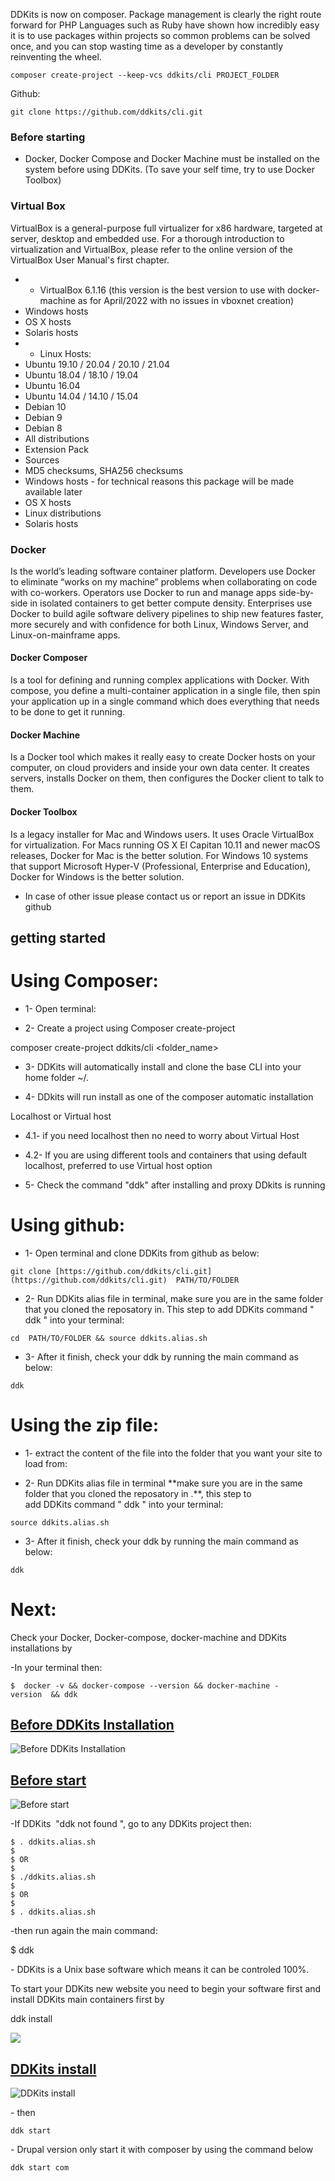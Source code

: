 DDKits is now on composer. Package management is clearly the right route forward for PHP Languages such as Ruby have shown how incredibly easy it is to use packages within projects so common problems can be solved once, and you can stop wasting time as a developer by constantly reinventing the wheel.





```shell
composer create-project --keep-vcs ddkits/cli PROJECT_FOLDER
```

Github:
```shell
git clone https://github.com/ddkits/cli.git 
```

### Before starting
- Docker, Docker Compose and Docker Machine must be installed on the system before using DDKits. (To save your self time, try to use Docker Toolbox)

### Virtual Box
VirtualBox is a general-purpose full virtualizer for x86 hardware, targeted at server, desktop and embedded use. 
For a thorough introduction to virtualization and VirtualBox, please refer to the online version of the VirtualBox User Manual's first chapter.
- - VirtualBox 6.1.16 (this version is the best version to use with docker-machine as for April/2022 with no issues in vboxnet creation)
 - Windows hosts
 - OS X hosts
 - Solaris hosts
- - Linux Hosts:
 - Ubuntu 19.10 / 20.04 / 20.10 / 21.04
 - Ubuntu 18.04 / 18.10 / 19.04
 - Ubuntu 16.04
 - Ubuntu 14.04 / 14.10 / 15.04
 - Debian 10
 - Debian 9
 - Debian 8
 - All distributions
 - Extension Pack
 - Sources
- MD5 checksums, SHA256 checksums
- Windows hosts - for technical reasons this package will be made available later
 - OS X hosts
- Linux distributions
 - Solaris hosts
 
### Docker
 Is the world’s leading software container platform. Developers use Docker to eliminate “works on my machine” problems when collaborating on code with co-workers. Operators use Docker to run and manage apps side-by-side in isolated containers to get better compute density. Enterprises use Docker to build agile software delivery pipelines to ship new features faster, more securely and with confidence for both Linux, Windows Server, and Linux-on-mainframe apps.
 
#### Docker Composer
 Is a tool for defining and running complex applications with Docker. With compose, you define a multi-container application in a single file, then spin your application up in a single command which does everything that needs to be done to get it running.

#### Docker Machine
 Is a Docker tool which makes it really easy to create Docker hosts on your computer, on cloud providers and inside your own data center. It creates servers, installs Docker on them, then configures the Docker client to talk to them.
 
#### Docker Toolbox
 Is a legacy installer for Mac and Windows users. It uses Oracle VirtualBox for virtualization. For Macs running OS X El Capitan 10.11 and newer macOS releases, Docker for Mac is the better solution. For Windows 10 systems that support Microsoft Hyper-V (Professional, Enterprise and Education), Docker for Windows is the better solution.


* In case of other issue please contact us or report an issue in DDKits github


## getting started
Using Composer:
===============

- 1- Open terminal:

- 2- Create a project using Composer create-project

composer create-project ddkits/cli <folder\_name>

- 3- DDKits will automatically install and clone the base CLI into your home folder ~/.

- 4- DDkits will run install as one of the composer automatic installation

Localhost or Virtual host 

- 4.1- if you need localhost then no need to worry about Virtual Host 

- 4.2- If you are using different tools and containers that using default localhost, preferred to use Virtual host option

- 5- Check the command "ddk" after installing and proxy DDkits is running

Using github:
=============

- 1- Open terminal and clone DDKits from github as below:
```shell
git clone [https://github.com/ddkits/cli.git](https://github.com/ddkits/cli.git)  PATH/TO/FOLDER
```
- 2- Run DDKits alias file in terminal, make sure you are in the same folder that you cloned the reposatory in. This step to add DDKits command " ddk " into your terminal:
```shell
cd  PATH/TO/FOLDER && source ddkits.alias.sh
```
- 3- After it finish, check your ddk by running the main command as below:
```shell
ddk
```
Using the zip file:
===================

- 1- extract the content of the file into the folder that you want your site to load from:

- 2- Run DDKits alias file in terminal \*\*make sure you are in the same folder that you cloned the reposatory in .\*\*, this step to add DDKits command " ddk " into your terminal:
```shell
source ddkits.alias.sh
```
- 3- After it finish, check your ddk by running the main command as below:
```shell
ddk
```
Next:
=====

Check your Docker, Docker-compose, docker-machine and DDKits installations by 

\-In your terminal then: 
```shell
$  docker -v && docker-compose --version && docker-machine -version  && ddk
```
[Before DDKits Installation](/file/142)
---------------------------------------

![Before DDKits Installation](https://ddkits.com/sites/files/Screen%20Shot%202017-08-17%20at%201.53.44%20PM.png "Before DDKits Installation")

[Before start](/file/143)
-------------------------

![Before start](https://ddkits.com/sites/files/Screen%20Shot%202017-08-17%20at%201.53.39%20PM.png "Before start")

\-If DDKits  "ddk not found ", go to any DDKits project then:
```shell
$ . ddkits.alias.sh
$ 
$ OR
$ 
$ ./ddkits.alias.sh
$ 
$ OR
$ 
$ . ddkits.alias.sh
```

\-then run again the main command:

$ ddk

\- DDKits is a Unix base software which means it can be controled 100%.

To start your DDKits new website you need to begin your software first and install DDKits main containers first by 

ddk install

![](http://ddkits.com/sites/default/files/Screen%20Shot%202017-07-03%20at%209.27.13%20AM.png)

[DDKits install](/file/36)
--------------------------

![DDKits install](https://ddkits.com/sites/files/Screen%20Shot%202017-07-03%20at%209.25.41%20AM.png "DDKits install")

\- then 
```shell
ddk start
```
\- Drupal version only start it with composer by using the command below
```shell
ddk start com
```

